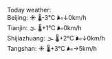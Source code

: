 Today weather:  
Beijing: ☀️ 🌡️-3°C 🌬️↓0km/h  
Tianjin: 🌫  🌡️+1°C 🌬️0km/h  
Shijiazhuang: 🌫  🌡️+2°C 🌬️↓0km/h  
Tangshan: ☀️ 🌡️+3°C 🌬️→5km/h  
